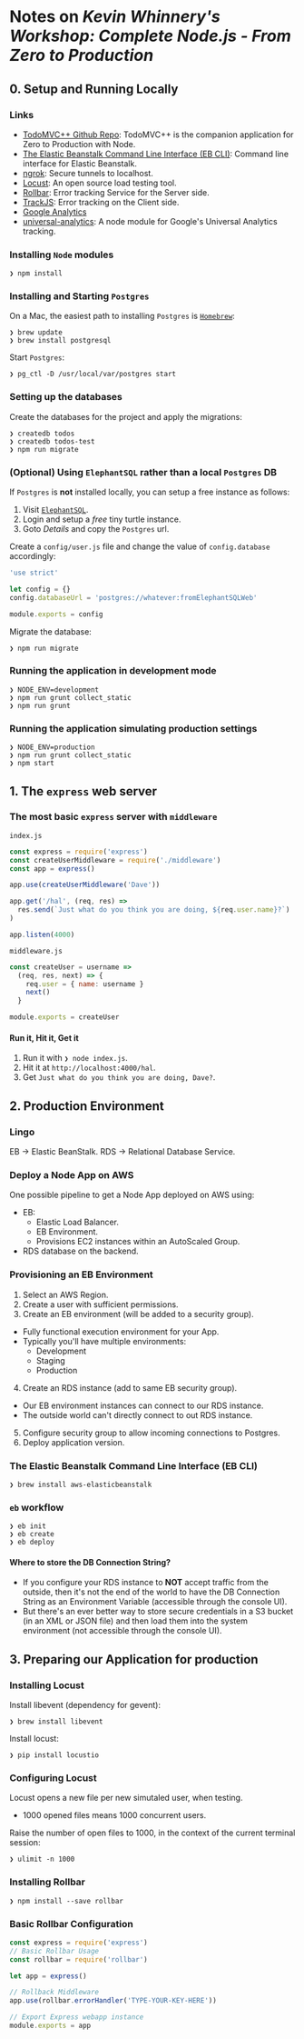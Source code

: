 # Notes on *Kevin Whinnery's Workshop: Complete Node.js - From Zero to Production*

## 0. Setup and Running Locally

### Links

- [TodoMVC++ Github Repo](https://github.com/kwhinnery/todomvc-plusplus): TodoMVC++ is the companion application for Zero to Production with Node.
- [The Elastic Beanstalk Command Line Interface (EB CLI)](https://docs.aws.amazon.com/elasticbeanstalk/latest/dg/eb-cli3.html): Command line interface for Elastic Beanstalk.
- [ngrok](https://ngrok.com/): Secure tunnels to localhost.
- [Locust](http://locust.io/): An open source load testing tool.
- [Rollbar](https://rollbar.com/): Error tracking Service for the Server side.
- [TrackJS](https://trackjs.com/): Error tracking on the Client side.
- [Google Analytics](https://www.google.com/analytics/)
- [universal-analytics](https://www.npmjs.com/package/universal-analytics): A node module for Google's Universal Analytics tracking.

### Installing `Node` modules

```console
❯ npm install
```

### Installing and Starting `Postgres`

On a Mac, the easiest path to installing `Postgres` is [`Homebrew`](http://brew.sh/):

```console
❯ brew update
❯ brew install postgresql
```

Start `Postgres`:

```console
❯ pg_ctl -D /usr/local/var/postgres start
```

### Setting up the databases

Create the databases for the project and apply the migrations:

```console
❯ createdb todos
❯ createdb todos-test
❯ npm run migrate
```

### (Optional) Using `ElephantSQL` rather than a local `Postgres` DB

If `Postgres` is **not** installed locally, you can setup a free instance as follows:

  1. Visit [`ElephantSQL`](https://elephantsql.com).
  2. Login and setup a *free* tiny turtle instance.
  3. Goto *Details* and copy the `Postgres` url.

Create a `config/user.js` file and change the value of `config.database` accordingly:

``` js
'use strict'

let config = {}
config.databaseUrl = 'postgres://whatever:fromElephantSQLWeb'

module.exports = config
```

Migrate the database:

``` console
❯ npm run migrate
```

### Running the application in development mode

```console
❯ NODE_ENV=development
❯ npm run grunt collect_static
❯ npm run grunt
```

### Running the application simulating production settings

```console
❯ NODE_ENV=production
❯ npm run grunt collect_static
❯ npm start
```


## 1. The `express` web server

### The most basic `express` server with `middleware`

`index.js`

``` js
const express = require('express')
const createUserMiddleware = require('./middleware')
const app = express()

app.use(createUserMiddleware('Dave'))

app.get('/hal', (req, res) =>
  res.send(`Just what do you think you are doing, ${req.user.name}?`)
)

app.listen(4000)
```

`middleware.js`

``` js
const createUser = username =>
  (req, res, next) => {
    req.user = { name: username }
    next()
  }

module.exports = createUser
```

#### Run it, Hit it, Get it

1. Run it with `❯ node index.js`.
2. Hit it at `http://localhost:4000/hal`.
3. Get `Just what do you think you are doing, Dave?`.


## 2. Production Environment

### Lingo

EB -> Elastic BeanStalk.
RDS -> Relational Database Service.

### Deploy a Node App on AWS

One possible pipeline to get a Node App deployed on AWS using:

- EB:
  - Elastic Load Balancer.
  - EB Environment.
  - Provisions EC2 instances within an AutoScaled Group.
- RDS database on the backend.

### Provisioning an EB Environment

1. Select an AWS Region.
2. Create a user with sufficient permissions.
3. Create an EB environment (will be added to a security group).
  - Fully functional execution environment for your App.
  - Typically you'll have multiple environments:
    - Development
    - Staging
    - Production
4. Create an RDS instance (add to same EB security group).
  - Our EB environment instances can connect to our RDS instance.
  - The outside world can't directly connect to out RDS instance.
5. Configure security group to allow incoming connections to Postgres.
6. Deploy application version.

### The Elastic Beanstalk Command Line Interface (EB CLI)

``` console
❯ brew install aws-elasticbeanstalk
```

### `eb` workflow

``` console
❯ eb init
❯ eb create
❯ eb deploy
```

#### Where to store the DB Connection String?

- If you configure your RDS instance to **NOT** accept traffic from the outside, then it's not the end of the world to have the DB Connection String as an Environment Variable (accessible through the console UI).
- But there's an ever better way to store secure credentials in a S3 bucket (in an XML or JSON file) and then load them into the system environment (not accessible through the console UI).

## 3. Preparing our Application for production

### Installing Locust

Install libevent (dependency for gevent):

``` console
❯ brew install libevent
```

Install locust:

``` console
❯ pip install locustio
```

### Configuring Locust

Locust opens a new file per new simutaled user, when testing.
  - 1000 opened files means 1000 concurrent users.

Raise the number of open files to 1000, in the context of the current terminal session:

``` console
❯ ulimit -n 1000
```

### Installing Rollbar

``` console
❯ npm install --save rollbar
```

### Basic Rollbar Configuration

``` js
const express = require('express')
// Basic Rollbar Usage
const rollbar = require('rollbar')

let app = express()

// Rollback Middleware
app.use(rollbar.errorHandler('TYPE-YOUR-KEY-HERE'))

// Export Express webapp instance
module.exports = app
```
